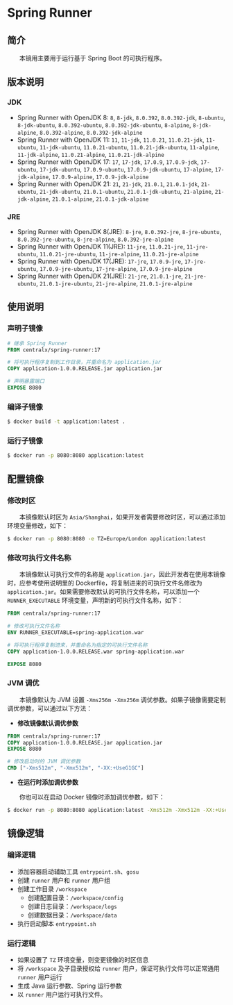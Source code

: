 # Spring Runner
## 简介
&emsp;&emsp;本镜用主要用于运行基于 Spring Boot 的可执行程序。

## 版本说明
### JDK
* Spring Runner with OpenJDK 8: `8`, `8-jdk`, `8.0.392`, `8.0.392-jdk`, `8-ubuntu`, `8-jdk-ubuntu`, `8.0.392-ubuntu`, `8.0.392-jdk-ubuntu`, `8-alpine`, `8-jdk-alpine`, `8.0.392-alpine`, `8.0.392-jdk-alpine`
* Spring Runner with OpenJDK 11: `11`, `11-jdk`, `11.0.21`, `11.0.21-jdk`, `11-ubuntu`, `11-jdk-ubuntu`, `11.0.21-ubuntu`, `11.0.21-jdk-ubuntu`, `11-alpine`, `11-jdk-alpine`, `11.0.21-alpine`, `11.0.21-jdk-alpine`
* Spring Runner with OpenJDK 17: `17`, `17-jdk`, `17.0.9`, `17.0.9-jdk`, `17-ubuntu`, `17-jdk-ubuntu`, `17.0.9-ubuntu`, `17.0.9-jdk-ubuntu`, `17-alpine`, `17-jdk-alpine`, `17.0.9-alpine`, `17.0.9-jdk-alpine`
* Spring Runner with OpenJDK 21: `21`, `21-jdk`, `21.0.1`, `21.0.1-jdk`, `21-ubuntu`, `21-jdk-ubuntu`, `21.0.1-ubuntu`, `21.0.1-jdk-ubuntu`, `21-alpine`, `21-jdk-alpine`, `21.0.1-alpine`, `21.0.1-jdk-alpine`

### JRE
* Spring Runner with OpenJDK 8(JRE): `8-jre`, `8.0.392-jre`, `8-jre-ubuntu`, `8.0.392-jre-ubuntu`, `8-jre-alpine`, `8.0.392-jre-alpine`
* Spring Runner with OpenJDK 11(JRE): `11-jre`, `11.0.21-jre`, `11-jre-ubuntu`, `11.0.21-jre-ubuntu`, `11-jre-alpine`, `11.0.21-jre-alpine`
* Spring Runner with OpenJDK 17(JRE): `17-jre`, `17.0.9-jre`, `17-jre-ubuntu`, `17.0.9-jre-ubuntu`, `17-jre-alpine`, `17.0.9-jre-alpine`
* Spring Runner with OpenJDK 21(JRE): `21-jre`, `21.0.1-jre`, `21-jre-ubuntu`, `21.0.1-jre-ubuntu`, `21-jre-alpine`, `21.0.1-jre-alpine`

## 使用说明
### 声明子镜像

```dockerfile
# 继承 Spring Runner
FROM centralx/spring-runner:17

# 将可执行程序复制到工作目录，并重命名为 application.jar
COPY application-1.0.0.RELEASE.jar application.jar

# 声明暴露端口
EXPOSE 8080
```

### 编译子镜像

```bash
$ docker build -t application:latest .
```

### 运行子镜像

```bash
$ docker run -p 8080:8080 application:latest
```

##  配置镜像
### 修改时区
&emsp;&emsp;本镜像默认时区为 `Asia/Shanghai`，如果开发者需要修改时区，可以通过添加环境变量修改，如下：

```bash
$ docker run -p 8080:8080 -e TZ=Europe/London application:latest
```

### 修改可执行文件名称
&emsp;&emsp;本镜像默认可执行文件的名称是 `application.jar`，因此开发者在使用本镜像时，应参考使用说明里的 Dockerfile，将复制进来的可执行文件名修改为 `application.jar`。如果需要修改默认的可执行文件名称，可以添加一个 `RUNNER_EXECUTABLE` 环境变量，声明新的可执行文件名称，如下：

```dockerfile
FROM centralx/spring-runner:17

# 修改可执行文件名称
ENV RUNNER_EXECUTABLE=spring-application.war

# 将可执行程序复制进来，并重命名为指定的可执行文件名称
COPY application-1.0.0.RELEASE.war spring-application.war

EXPOSE 8080
```

### JVM 调优
&emsp;&emsp;本镜像默认为 JVM 设置 `-Xms256m -Xmx256m` 调优参数。如果子镜像需要定制调优参数，可以通过以下方法：

- **修改镜像默认调优参数**

```dockerfile
FROM centralx/spring-runner:17
COPY application-1.0.0.RELEASE.jar application.jar
EXPOSE 8080

# 修改启动时的 JVM 调优参数
CMD ["-Xms512m", "-Xmx512m", "-XX:+UseG1GC"]
```

- **在运行时添加调优参数**

&emsp;&emsp;你也可以在启动 Docker 镜像时添加调优参数，如下：

```bash
$ docker run -p 8080:8080 application:latest -Xms512m -Xmx512m -XX:+UseG1GC
```

## 镜像逻辑
### 编译逻辑
- 添加容器启动辅助工具 `entrypoint.sh`、`gosu`
- 创建 `runner` 用户和 `runner` 用户组
- 创建工作目录 `/workspace`
    - 创建配置目录：`/workspace/config`
    - 创建日志目录：`/workspace/logs`
    - 创建数据目录：`/workspace/data`
- 执行启动脚本 `entrypoint.sh`

### 运行逻辑
- 如果设置了 `TZ` 环境变量，则变更镜像的时区信息
- 将 `/workspace` 及子目录授权给 `runner` 用户，保证可执行文件可以正常通用 `runner` 用户运行
- 生成 Java 运行参数、Spring 运行参数
- 以 `runner` 用户运行可执行文件。